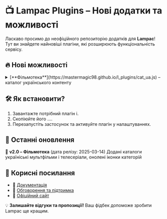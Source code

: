 # 📺 Lampac Plugins – Нові додатки та можливості

Ласкаво просимо до неофіційного репозиторію додатків для **Lampac**!  
Тут ви знайдете найновіші плагіни, які розширюють функціональність сервісу.

## 🔥 Нові можливості
<details><summary>[**Фільмотека**](https://mastermagic98.github.io/l_plugins/cat_ua.js) – каталог українського контенту </summary>
![Детально](https://mastermagic98.github.io/l_plugins/cat_ua.png)</details>

## 🛠 Як встановити?
1. Завантажте потрібний плагін і.
2. Скопіюйте його ....  
3. Перезапустіть застосунок та активуйте плагін у налаштуваннях.

## 📢 Останні оновлення
🔹 **v2.0 – Фільмотека** (дата релізу: 2025-03-14) Додані каталоги україніські мультфільми і  телесеріали, онолені іконки категорій


## 🔗 Корисні посилання
- 📜 [Документація](https://github.com/your-repo/wiki)
- 💬 [Обговорення та підтримка](https://t.me/lampac_plugins)
- 📰 [Офіційний сайт](https://lampac.example.com)

💡 **Залишайте відгуки та пропозиції!** Ваш фідбек допоможе зробити Lampac ще кращим.  
